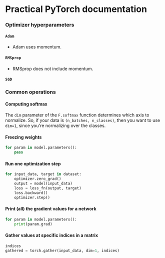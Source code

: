 # Practical PyTorch documentation

### Optimizer hyperparameters
#### `Adam`
- Adam uses momentum.

#### `RMSprop`
- RMSprop does not include momentum.

#### `SGD`

### Common operations

#### Computing softmax

The `dim` parameter of the `F.softmax` function determines which axis to normalize. So, if your data is `(n_batches, n_classes)`, then you want to use `dim=1`, since you're normalizing over the classes.

#### Freezing weights

```python
for param in model.parameters():
    pass
```

#### Run one optimization step

```python
for input_data, target in dataset:
    optimizer.zero_grad()
    output = model(input_data)
    loss = loss_fn(output, target)
    loss.backward()
    optimizer.step()
```

#### Print (all) the gradient values for a network
```python
for param in model.parameters():
    print(param.grad)
```

#### Gather values at specific indices in a matrix
```python
indices
gathered = torch.gather(input_data, dim=1, indices)
```